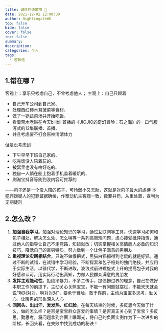 ```yaml
---
title: 诚恳的道歉嗷 🫡
date: 2021-12-02 12:00:00
author: NightingaleWK
top: false
hide: false
cover: false
toc: false
summary: 
description: 
categories: 个人
tags:
  - 道歉信
---
```

## 1.错在哪？
客观上：享乐只考虑自己，不曾考虑他人；
主观上：自己只顾着
- 自己开车公司到自己家、
- 处理西红柿木耳菠菜等食材、
- 做了一锅蔬菜汤并开始吃饭、
- 看着荒木老贼在今天bilibili首播的《JIOJIO的奇幻冒险：石之海》的一口气腹泻式的12集联播、首播、
- 并且考虑要不打会原神清清体力

但是没考虑到

- 下午早早下班自己家的、
- 吃完饭没人陪着玩的、
- 被窝里也没有啥好吃的、
- 独自一人躺在船上抱着手机盖着暖炕的、
- 刷淘宝抖音等刷到没内容可推荐的

——包子还是一个没人陪的孩子，可怜弱小又无助，这就是对包子最大的虐待
本犯罪嫌疑人的犯罪证据确凿，作案动机主客观一致，数罪并罚，从重处置，宣判为无期徒刑
## 2.怎么改？
1. **加强自我学习**。加强对理论知识的学习，通过互联网等工具，快速学习如何和包子相处，解决怎么处、怎么哄等一系列高艰难问题，虚心接受批评指责，通过他人的指导让自己不走弯路，知错就改；切实掌握相关高情商人必备的知识技巧，降低自己的直男特质，努力做到一个让包子满意的男朋友
2. **重视理论实践相结合**。只说不做假把式，黑猫白猫抓得到老鼠的就是好猫。通过不断的试错，在试错中学习经验，不断探索和包子相处的独门绝技，并应用于实际生活，以错代学，不断进取，波浪式前进螺旋式上升的提高包子对我的好感和认可。用实际行动出真知，力做人民群众满意的男朋友
3. **发挥主观能动性**。拒绝冷暴力，不多二传手，提倡捞过界的理念，自己在做好本职工作的前提下，主动关心关照宝宝，不能一有问题就摆烂，不能天天就会说“啊对对对，啊对对对”，要勇于冒险，敢于靠前，主动为宝宝多思考、勤关心，让暖男的形象深入人心
4. **回回头、出出汗、发发热、红红脸**。在每天结束的时候，多反思今天做了什么，做的怎么样？是否是宝宝群众喜爱的事情？是否真正关心到了宝宝？多反思，勤思考，将问题拿到台面上曝曝光，将自己的负面实例作为下一次进步的阶梯，长回头看，在失败中找到成功的秘诀！